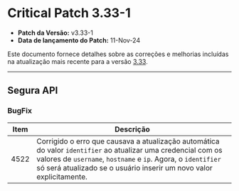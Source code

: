 # Critical Patch 3.33-1

- **Patch da Versão:** v3.33-1
- **Data de lançamento do Patch:** 11-Nov-24

Este documento fornece detalhes sobre as correções e melhorias incluídas na atualização mais recente para a versão [3.33](/v4/docs/changelog).

* * *

## Segura API

### BugFix

| Item | Descrição |
|--- |---|
| 4522 | Corrigido o erro que causava a atualização automática do valor `identifier` ao atualizar uma credencial com os valores de `username`, `hostname` e `ip`. Agora, o `identifier` só será atualizado se o usuário inserir um novo valor explicitamente. |